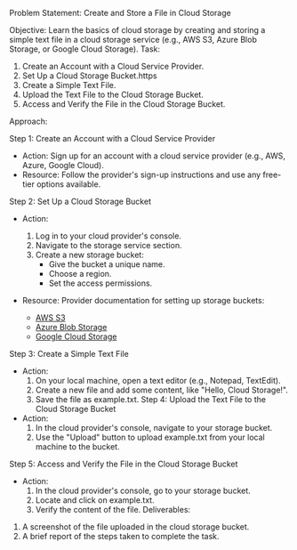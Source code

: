 Problem Statement: Create and Store a File in Cloud Storage

Objective:
Learn the basics of cloud storage by creating and storing a simple text file in a cloud storage service (e.g., AWS S3, Azure Blob Storage, or Google Cloud Storage).
 Task:
1. Create an Account with a Cloud Service Provider.
2. Set Up a Cloud Storage Bucket.https 
3. Create a Simple Text File.
4. Upload the Text File to the Cloud Storage Bucket.
5. Access and Verify the File in the Cloud Storage Bucket.

 Approach:

 Step 1: Create an Account with a Cloud Service Provider
- Action: Sign up for an account with a cloud service provider (e.g., AWS, Azure, Google Cloud).
- Resource: Follow the provider's sign-up instructions and use any free-tier options available.

 Step 2: Set Up a Cloud Storage Bucket
- Action:
  1. Log in to your cloud provider's console.
  2. Navigate to the storage service section.
  3. Create a new storage bucket:
     - Give the bucket a unique name.
     - Choose a region.
     - Set the access permissions.

- Resource: Provider documentation for setting up storage buckets:
  - [AWS S3](https://docs.aws.amazon.com/AmazonS3/latest/gsg/CreatingABucket.html)
  - [Azure Blob Storage](https://docs.microsoft.com/en-us/azure/storage/blobs/storage-quickstart-blobs-portal)
  - [Google Cloud Storage](https://cloud.google.com/storage/docs/creating-buckets)

 Step 3: Create a Simple Text File
- Action:
  1. On your local machine, open a text editor (e.g., Notepad, TextEdit).
  2. Create a new file and add some content, like "Hello, Cloud Storage!".
  3. Save the file as example.txt.
 Step 4: Upload the Text File to the Cloud Storage Bucket
- Action:
  1. In the cloud provider's console, navigate to your storage bucket.
  2. Use the "Upload" button to upload example.txt from your local machine to the bucket.

 Step 5: Access and Verify the File in the Cloud Storage Bucket
- Action:
  1. In the cloud provider's console, go to your storage bucket.
  2. Locate and click on example.txt.
  3. Verify the content of the file.
Deliverables:
1. A screenshot of the file uploaded in the cloud storage bucket.
2. A brief report of the steps taken to complete the task.
